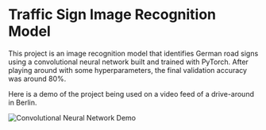 # Traffic Sign Image Recognition Model

This project is an image recognition model that identifies German road signs using a convolutional neural network built and trained with PyTorch. After playing around with some 
hyperparameters, the final validation accuracy was around 80%.

Here is a demo of the project being used on a video feed of a drive-around in Berlin.

![Convolutional Neural Network Demo](demo.gif)
